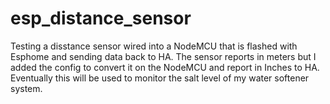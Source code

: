 # esp_distance_sensor

Testing a disstance sensor wired into a NodeMCU that is flashed with Esphome and sending data back to HA.  The sensor reports in meters but I added the config to convert it on the NodeMCU and report in Inches to HA.  Eventually this will be used to monitor the salt level of my water softener system.
